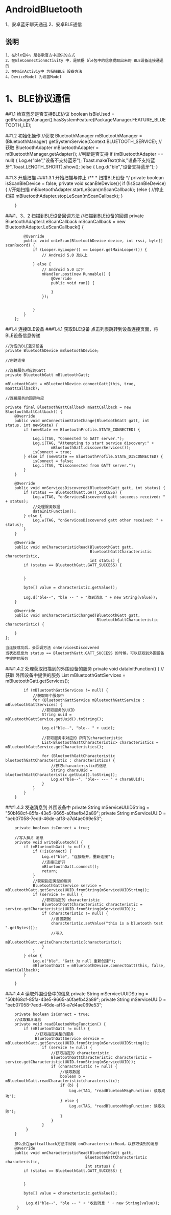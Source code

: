 # AndroidBluetooth
1、安卓蓝牙聊天通迅 2、安卓BLE通信
## 说明
    1、在ble包中，是谷歌官方中提供的方式
    2、在BleConnectionActivity 中，是依据 ble包中的信息提取出来的 BLE设备连接通迅的
    3、在MainActiviy中 为扫描BLE 设备方法
    4、DeviceModel 为设置Model

# 1、BLE协议通信
##1.1 检查蓝牙是否支持BLE协议
     boolean isBleUsed = getPackageManager().hasSystemFeature(PackageManager.FEATURE_BLUETOOTH_LE);

##1.2 初始化操作
     //获取 BluetoothManager
     mBluetoothManager = (BluetoothManager) getSystemService(Context.BLUETOOTH_SERVICE);
     //获取 BluetoothAdapter
     mBluetoothAdapter = mBluetoothManager.getAdapter();
     //判断是否支持
     if (mBluetoothAdapter == null) {
          Log.e("ble","设备不支持蓝牙");
          Toast.makeText(this,"设备不支持蓝牙",Toast.LENGTH_SHORT).show();
      }else {
            Log.d("ble","设备支持蓝牙");
       }


##1.3 开启扫描
###1.3.1 开始扫描与停止
        /**
         * 扫描BLE设备
         */
        private boolean isScanBleDevice = false;
        private void scanBleDevice(){
            if (!isScanBleDevice) {
                //开始扫描
                mBluetoothAdapter.startLeScan(mScanCallback);
            }else {
                //停止扫描
                mBluetoothAdapter.stopLeScan(mScanCallback);
            }

        }
###1、3、2 扫描到BLE设备回调方法
    //扫描到BLE设备的回调
        private BluetoothAdapter.LeScanCallback mScanCallback = new BluetoothAdapter.LeScanCallback() {

            @Override
            public void onLeScan(BluetoothDevice device, int rssi, byte[] scanRecord) {
                if (Looper.myLooper() == Looper.getMainLooper()) {
                    // Android 5.0 及以上

                } else {
                    // Android 5.0 以下
                    mHandler.post(new Runnable() {
                        @Override
                        public void run() {

                        }
                    });


                }
            }
        };


##1.4 连接BLE设备
###1.4.1 获取BLE设备
    点击列表跳转到设备连接页面，将BLE设备信息传递

    //对应的BLE蓝牙设备
    private BluetoothDevice mBluetoothDevice;

    //创建连接

    //连接服务对应的Gatt
    private BluetoothGatt mBluetoothGatt;

    mBluetoothGatt = mBluetoothDevice.connectGatt(this, true, mGattCallback);

    //连接服务的回调响应

    private final BluetoothGattCallback mGattCallback = new BluetoothGattCallback() {
        @Override
        public void onConnectionStateChange(BluetoothGatt gatt, int status, int newState) {
            if (newState == BluetoothProfile.STATE_CONNECTED) {

                Log.i(TAG, "Connected to GATT server.");
                Log.i(TAG, "Attempting to start service discovery:" +
                        mBluetoothGatt.discoverServices());
                isConnect = true;
            } else if (newState == BluetoothProfile.STATE_DISCONNECTED) {
                isConnect = false;
                Log.i(TAG, "Disconnected from GATT server.");
            }
        }

        @Override
        public void onServicesDiscovered(BluetoothGatt gatt, int status) {
            if (status == BluetoothGatt.GATT_SUCCESS) {
                Log.w(TAG, "onServicesDiscovered gatt succeess received: " + status);
                //处理服务数据
                dataInitFunction();
            } else {
                Log.w(TAG, "onServicesDiscovered gatt other received: " + status);
            }
        }

        @Override
        public void onCharacteristicRead(BluetoothGatt gatt,
                                         BluetoothGattCharacteristic characteristic,
                                         int status) {
            if (status == BluetoothGatt.GATT_SUCCESS) {


            }

            byte[] value = characteristic.getValue();

            Log.d("ble--", "ble -- " + "收到消息 " + new String(value));
        }

        @Override
        public void onCharacteristicChanged(BluetoothGatt gatt,
                                            BluetoothGattCharacteristic characteristic) {

        }
    };

    当连接成功后，会回调方法 onServicesDiscovered
    当状态信息为 status == BluetoothGatt.GATT_SUCCESS 的时候，可以获取到外围设备中提供的服务

###1.4.2 处理获取扫描到的外围设备的服务
    private void dataInitFunction() {
            //获取 外围设备中提供的服务
            List<BluetoothGattService> mBluetoothGattServices = mBluetoothGatt.getServices();

            if (mBluetoothGattServices != null) {
                //获取每个服务中
                for (BluetoothGattService mBluetoothGattService : mBluetoothGattServices) {
                    //获取服务的UUID
                    String uuid = mBluetoothGattService.getUuid().toString();

                    Log.e("ble--", "ble-- " + uuid);

                    //获取服务中对应的 所有的characteristic
                    List<BluetoothGattCharacteristic> characteristics = mBluetoothGattService.getCharacteristics();

                    for (BluetoothGattCharacteristic bluetoothGattCharacteristic : characteristics) {
                        //获取characteristic的信息
                        String charaUUid = bluetoothGattCharacteristic.getUuid().toString();
                        Log.e("ble--", "ble-- --- " + charaUUid);
                    }
                }
            }
        }

###1.4.3 发送消息到 外围设备中
        private String mServiceUUIDString = "50b168cf-85fa-43e5-9665-a0faefb42a89";
        private String mServiceUUID = "beb07058-7edd-46de-af18-a7d4ae069e53";

        private boolean isConnect = true;

        //写入BLE 消息
        private void writeBluetooh() {
            if (mBluetoothGatt != null) {
                if (!isConnect) {
                    Log.e("ble", "连接断开，重新连接");
                    //连接已断开
                    mBluetoothGatt.connect();
                    return;
                }
                //获取指定类型的服务
                BluetoothGattService service = mBluetoothGatt.getService(UUID.fromString(mServiceUUIDString));
                if (service != null) {
                    //获取指定的 characteristic
                    BluetoothGattCharacteristic characteristic = service.getCharacteristic(UUID.fromString(mServiceUUID));
                    if (characteristic != null) {
                        //设置数据
                        characteristic.setValue("this is a bluetooth test ".getBytes());
                        //写入
                        mBluetoothGatt.writeCharacteristic(characteristic);
                    }
                }
            } else {
                Log.e("ble", "Gatt 为 null 重新创建");
                mBluetoothGatt = mBluetoothDevice.connectGatt(this, false, mGattCallback);
            }

        }
###1.4.4 读取外围设备中的信息
        private String mServiceUUIDString = "50b168cf-85fa-43e5-9665-a0faefb42a89";
        private String mServiceUUID = "beb07058-7edd-46de-af18-a7d4ae069e53";

        private boolean isConnect = true;
        //读取BLE消息
        private void readBluetoohMsgFunction() {
            if (mBluetoothGatt != null) {
                 //获取指定类型的服务
                 BluetoothGattService service = mBluetoothGatt.getService(UUID.fromString(mServiceUUIDString));
                    if (service != null) {
                        //获取指定的 characteristic
                        BluetoothGattCharacteristic characteristic = service.getCharacteristic(UUID.fromString(mServiceUUID));
                        if (characteristic != null) {
                            //读取数据
                            boolean b = mBluetoothGatt.readCharacteristic(characteristic);
                            if (b) {
                                Log.e(TAG, "readBluetoohMsgFunction: 读取成功");
                            } else {
                                Log.e(TAG, "readBluetoohMsgFunction: 读取失败");
                            }
                        }
                    }
             }
        }

        那么会在gattcallback方法中回调 onCharacteristicRead，以获取读到的消息
        @Override
        public void onCharacteristicRead(BluetoothGatt gatt,
                                       BluetoothGattCharacteristic characteristic,
                                       int status) {
            if (status == BluetoothGatt.GATT_SUCCESS) {


            }

            byte[] value = characteristic.getValue();

             Log.d("ble--", "ble -- " + "收到消息 " + new String(value));
         }